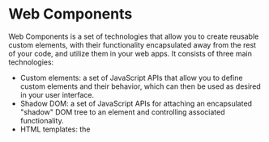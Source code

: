 # Web Components

Web Components is a set of technologies that allow you to create reusable custom elements, with their functionality
encapsulated away from the rest of your code, and utilize them in your web apps.
It consists of three main technologies:

- Custom elements: a set of JavaScript APIs that allow you to define custom elements and their behavior, which can then
  be used as desired in your user interface.
- Shadow DOM: a set of JavaScript APIs for attaching an encapsulated "shadow" DOM tree to an element and controlling
  associated functionality.
- HTML templates: the <template> and <slot> elements enable you to write markup templates that are not displayed in the
  rendered page.

To implement a web component, you generally follow these steps:

1. Create a class that specifies your web component functionality, using the class syntax.

    ```javascript
    class MyComponent extends HTMLElement {
        constructor() {
            super();
            // Component logic and functionality
        }
    
    // Add additional methods and callbacks as needed
    }
    ```

2. Register your new custom element using the CustomElementRegistry.define() method, passing it the element name to be
   defined, the class or function in which its functionality is specified, and optionally, what element it inherits
   from.

    ```javascript
    customElements.define('my-component', MyComponent, {extends: 'button'});
    ```

3. If required, attach a shadow DOM to the custom element using Element.attachShadow() method.

    ```javascript
    class MyComponent extends HTMLElement {
        constructor() {
            super();
            // Component logic and functionality
            const shadowRoot = this.attachShadow({mode: 'open'});
            // Add elements and styles to the shadow DOM
        }
    
        // Add additional methods and callbacks as needed
    }
    ```

4. If required, define an HTML template using <template> and <slot>.

    ```html
    
    <template id="my-component">
        <style>
            /* Component styles */
        </style>
        <div>
            <slot></slot>
        </div>
    </template>
    ```

    ```javascript
    class MyComponent extends HTMLElement {
        constructor() {
            super();
            // Component logic and functionality
            const shadowRoot = this.attachShadow({mode: 'open'});
            const template = document.getElementById('my-component');
            const templateContent = template.content;
            shadowRoot.appendChild(templateContent.cloneNode(true));
        }
    
        // Add additional methods and callbacks as needed
    }
    ```

5. Use your custom element wherever you like on your page, just like you would any regular HTML element.

    ```html
    
    <button is="my-component">Click me</button>
    ```

Custom elements can be either autonomous or customized built-in elements, which inherit from basic HTML elements.

# Getting started

👨‍💻 This is a code example that showcases the use of Web Components.

It includes two custom elements:

1️⃣ `button-enhanced` is an autonomous custom element that creates a button with enhanced styling and a custom click
event.

2️⃣ `paragraph-word-counter` is a customized built-in element that extends the p element and displays the word count of
its text content.

The code also includes lifecycle methods for the button-enhanced custom element that are invoked when the element is
connected, disconnected, adopted, or when its attributes change.

▶️ Open the `index.html` in your browser to see the custom components rendered and the relative console log.
